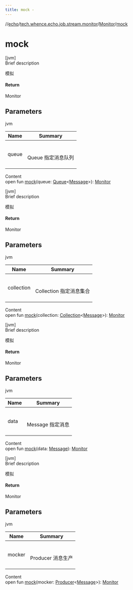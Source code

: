 ```yaml
---
title: mock -
---
```

//[echo](../../index.md)/[tech.whence.echo.job.stream.monitor](../index.md)/[Monitor](index.md)/[mock](mock.md)



# mock  
[jvm]  
Brief description  


模拟



#### Return  


Monitor



## Parameters  
  
jvm  
  
|  Name|  Summary| 
|---|---|
| queue| <br><br>Queue<Message> 指定消息队列<br><br>
  
  
Content  
open fun [mock](mock.md)(queue: [Queue](https://docs.oracle.com/javase/8/docs/api/java/util/Queue.html)<[Message](../../tech.whence.echo.job.stream.message/-message/index.md)>): [Monitor](index.md)  


[jvm]  
Brief description  


模拟



#### Return  


Monitor



## Parameters  
  
jvm  
  
|  Name|  Summary| 
|---|---|
| collection| <br><br>Collection<Message> 指定消息集合<br><br>
  
  
Content  
open fun [mock](mock.md)(collection: [Collection](https://kotlinlang.org/api/latest/jvm/stdlib/kotlin.collections/-collection/index.html)<[Message](../../tech.whence.echo.job.stream.message/-message/index.md)>): [Monitor](index.md)  


[jvm]  
Brief description  


模拟



#### Return  


Monitor



## Parameters  
  
jvm  
  
|  Name|  Summary| 
|---|---|
| data| <br><br>Message 指定消息<br><br>
  
  
Content  
open fun [mock](mock.md)(data: [Message](../../tech.whence.echo.job.stream.message/-message/index.md)): [Monitor](index.md)  


[jvm]  
Brief description  


模拟



#### Return  


Monitor



## Parameters  
  
jvm  
  
|  Name|  Summary| 
|---|---|
| mocker| <br><br>Producer<Message> 消息生产<br><br>
  
  
Content  
open fun [mock](mock.md)(mocker: [Producer](../../tech.whence.echo.function/-producer/index.md)<[Message](../../tech.whence.echo.job.stream.message/-message/index.md)>): [Monitor](index.md)  




